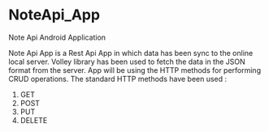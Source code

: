 # NoteApi_App
 Note Api Android Application

Note Api App is a Rest Api App in which data has been sync to the online local server.
Volley library has been used to fetch the data in the JSON format from the server.
App will be using the HTTP methods for performing CRUD operations.
The standard HTTP methods have been used :
1. GET
2. POST
3. PUT
4. DELETE
